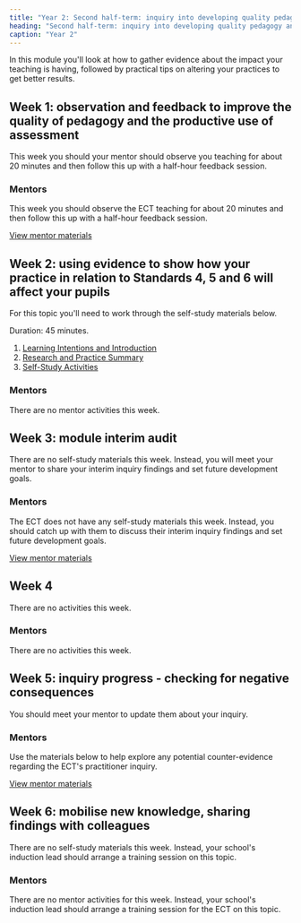 ```yaml
---
title: "Year 2: Second half-term: inquiry into developing quality pedagogy and making productive use of assessment (part 2)"
heading: "Second half-term: inquiry into developing quality pedagogy and making productive use of assessment (part 2)"
caption: "Year 2"
---
```


In this module you'll look at how to gather evidence about the impact your teaching is having, followed by practical tips on altering your practices to get better results.

## Week 1: observation and feedback to improve the quality of pedagogy and the productive use of assessment

This week you should your mentor should observe you teaching for about 20 minutes and then follow this up with a half-hour feedback session.


### Mentors

This week you should observe the ECT teaching for about 20 minutes and then follow this up with a half-hour feedback session.

[View mentor materials](/ucl/year-2-inquiry-into-developing-quality-pedagogy-and-making-productive-use-of-assessment-part-2/spring-week-1-mentor-materials)

## Week 2: using evidence to show how your practice in relation to Standards 4, 5 and 6 will affect your pupils

For this topic you'll need to work through the self-study materials below.

Duration: 45 minutes.

1. [Learning Intentions and Introduction](/ucl/year-2-inquiry-into-developing-quality-pedagogy-and-making-productive-use-of-assessment-part-2/spring-week-2-ect-learning-intentions-and-introduction)
2. [Research and Practice Summary](/ucl/year-2-inquiry-into-developing-quality-pedagogy-and-making-productive-use-of-assessment-part-2/spring-week-2-ect-research-and-practice-summary)
3. [Self-Study Activities](/ucl/year-2-inquiry-into-developing-quality-pedagogy-and-making-productive-use-of-assessment-part-2/spring-week-2-ect-self-study-activities)

### Mentors

There are no mentor activities this week.

## Week 3: module interim audit

There are no self-study materials this week. Instead, you will meet your mentor to share your interim inquiry findings and set future development goals.


### Mentors

The ECT does not have any self-study materials this week. Instead, you should catch up with them to discuss their interim inquiry findings and set future development goals.

[View mentor materials](/ucl/year-2-inquiry-into-developing-quality-pedagogy-and-making-productive-use-of-assessment-part-2/spring-week-3-mentor-materials)

## Week 4

There are no activities this week.


### Mentors

There are no activities this week.

## Week 5: inquiry progress - checking for negative consequences

You should meet your mentor to update them about your inquiry.


### Mentors

Use the materials below to help explore any potential counter-evidence regarding the ECT's practitioner inquiry.

[View mentor materials](/ucl/year-2-inquiry-into-developing-quality-pedagogy-and-making-productive-use-of-assessment-part-2/spring-week-5-mentor-materials)

## Week 6: mobilise new knowledge, sharing findings with colleagues

There are no self-study materials this week. Instead, your school's induction lead should arrange a training session on this topic.


### Mentors

There are no mentor activities for this week. Instead, your school's induction lead should arrange a training session for the ECT on this topic.
